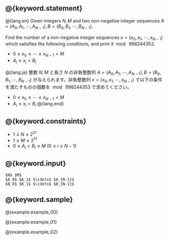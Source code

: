 ## @{keyword.statement}

@{lang.en}
Given integers $N,M$ and two non-negative integer sequences $A = \left( A_0, A_1, \cdots, A_{N-1} \right), B = \left( B_0, B_1, \cdots, B_{N-1} \right)$.

Find the number of a non-negative integer sequences $x = \left( x_0, x_1, \cdots, x_{N-1} \right)$ which satisfies the following conditions, and print it $\bmod \ 998244353$.

- $0 \leq x_0 \leq \cdots \leq x_{N-1} < M$
- $A_i \leq x_i < B_i$

@{lang.ja}
整数 $N,M$ と長さ $N$ の非負整数列 $A = \left( A_0, A_1, \cdots, A_{N-1} \right), B = \left( B_0, B_1, \cdots, B_{N-1} \right)$ が与えられます。非負整数列 $x = \left( x_0, x_1, \cdots, x_{N-1} \right)$ で以下の条件を満たすものの個数を $\bmod \ 998244353$ で求めてください。

- $0 \leq x_0 \leq \cdots \leq x_{N-1} < M$
- $A_i \leq x_i < B_i$
@{lang.end}

## @{keyword.constraints}

- $1 \leq N \leq 2^{17}$
- $1 \leq M \leq 2^{17}$
- $0 \leq A_i < B_i \leq M$ ($0 \leq i \leq N - 1$)

## @{keyword.input}

```
$N$ $M$
$A_0$ $A_1$ $\cdots$ $A_{N-1}$
$B_0$ $B_1$ $\cdots$ $B_{N-1}$
```

## @{keyword.sample}

@{example.example_00}

@{example.example_01}

@{example.example_02}

